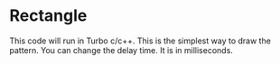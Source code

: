 Rectangle
=========
  This code will run in Turbo c/c++.
  This is the simplest way to draw the pattern.
  You can change the delay time. It is in milliseconds.

